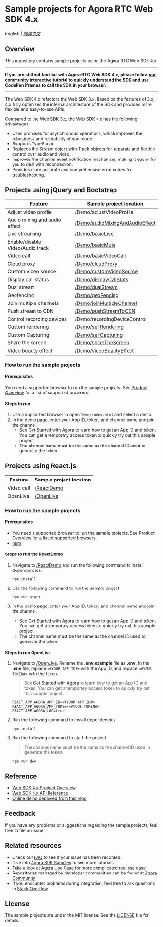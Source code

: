 # Sample projects for Agora RTC Web SDK 4.x

_English | [简体中文](README.cn.md)_

## Overview

This repository contains sample projects using the Agora RTC Web SDK 4.x.

<hr>

**If you are still not familiar with Agora RTC Web SDK 4.x, please follow [our community interactive tutorial](https://agorawebsdktutorialenusmain.gtsb.io/) to quickly understand the SDK and use CodePen iframes to call the SDK in your browser.**

<hr>

The Web SDK 4.x refactors the Web SDK 3.x. Based on the features of 3.x, 4.x fully optimizes the internal architecture of the SDK and provides more flexible and easy-to-use APIs.

Compared to the Web SDK 3.x, the Web SDK 4.x has the following advantages:

- Uses promises for asynchronous operations, which improves the robustness and readability of your code.
- Supports TypeScript.
- Replaces the Stream object with Track objects for separate and flexible control over audio and video.
- Improves the channel event notification mechanism, making it easier for you to deal with reconnection.
- Provides more accurate and comprehensive error codes for troubleshooting.

## Projects using jQuery and Bootstrap

| Feature             | Sample project location                     |
| ------------------- | -------------------------------- |
| Adjust video profile        | [/Demo/adjustVideoProfile](/Demo/adjustVideoProfile)        |
| Audio mixing and audio effect          | [/Demo/audioMixingAndAudioEffect](/Demo/audioMixingAndAudioEffect) |
| Live streaming            | [/Demo/basicLive](/Demo/basicLive)                 |
| Enable/disable Video/Audio track | [/Demo/basicMute](/Demo/basicMute)                 |
| Video call            | [/Demo/basicVideoCall](/Demo/basicVideoCall)            |
| Cloud proxy            | [/Demo/cloudProxy](/Demo/cloudProxy)            |
| Custom video source            | [/Demo/customVideoSource](/Demo/customVideoSource)            |
| Display call status        | [/Demo/displayCallStats](/Demo/displayCallStats)          |
| Dual stream            | [/Demo/dualStream](/Demo/dualStream)                |
| Geofencing          | [/Demo/geoFencing](/Demo/geoFencing)           |
| Join multiple channels          | [/Demo/joinMultipleChannel](/Demo/joinMultipleChannel)           |
| Push stream to CDN          | [/Demo/pushStreamToCDN](/Demo/pushStreamToCDN)           |
| Control recording devices        | [/Demo/recordingDeviceControl](/Demo/recordingDeviceControl)    |
| Custom rendering            | [/Demo/selfRendering](/Demo/selfRendering)            |
| Custom Capturing            | [/Demo/selfCapturing](/Demo/selfCapturing)            |
| Share the screen            | [/Demo/shareTheScreen](/Demo/shareTheScreen)            |
|  Video beauty effect                 | [/Demo/videoBeautyEffect](/Demo/videoBeautyEffect)         |

### How to run the sample projects

#### Prerequisites

You need a supported browser to run the sample projects. See [Product Overview](https://docs.agora.io/en/Interactive%20Broadcast/product_live?platform=Web#compatibility) for a list of supported browsers.

#### Steps to run

1. Use a supported browser to open `Demo/index.html` and select a demo.
2. In the demo page, enter your App ID, token, and channel name and join the channel.
   - See [Get Started with Agora](https://docs.agora.io/en/Agora%20Platform/get_appid_token) to learn how to get an App ID and token. You can get a temporary access token to quickly try out this sample project.
   - The channel name must be the same as the channel ID used to generate the token.

## Projects using React.js

| Feature    | Sample project location |
| ---------- | ----------------------- |
| Video call | [/ReactDemo](/ReactDemo)  |
| OpenLive   |  [/OpenLive](/OpenLive) |

### How to run the sample projects

#### Prerequisites

- You need a supported browser to run the sample projects. See [Product Overview](https://docs.agora.io/en/Interactive%20Broadcast/product_live?platform=Web#compatibility) for a list of supported browsers.
- [npm](https://www.npmjs.com/)

#### Steps to run the ReactDemo

1. Navigate to [/ReactDemo](/ReactDemo) and run the following command to install dependencies.

   ```shell
   npm install
   ```

2. Use the following command to run the sample project.

   ```shell
   npm run start
   ```

3. In the demo page, enter your App ID, token, and channel name and join the channel.
   - See [Get Started with Agora](https://docs.agora.io/en/Agora%20Platform/get_appid_token) to learn how to get an App ID and token. You can get a temporary access token to quickly try out this sample project.
   - The channel name must be the same as the channel ID used to generate the token.

#### Steps to run OpenLive

1. Navigate to [/OpenLive](/OpenLive). Rename the **.env.example** file as **.env**. In the **.env** file, replace `<#YOUR APP ID#>` with the App ID, and
 replace `<#YOUR TOKEN#>` with the token.

   > See [Get Started with Agora](https://docs.agora.io/en/Agora%20Platform/get_appid_token) to learn how to get an App ID and token. You can get a temporary access token to quickly try out this sample project.

   ```shell
   REACT_APP_AGORA_APP_ID=<#YOUR APP ID#>
   REACT_APP_AGORA_APP_TOKEN=<#YOUR TOKEN#>
   REACT_APP_AGORA_LOG=true
   ```

2. Run the following command to install dependencies.

   ```shell
   npm install
   ```

3. Run the following command to start the project.

   > The channel name must be the same as the channel ID used to generate the token.

   ```shell
   npm run dev
   ```

## Reference

- [Web SDK 4.x Product Overview](https://docs.agora.io/en/Interactive%20Broadcast/product_live?platform=Web)
- [Web SDK 4.x API Reference](https://docs.agora.io/en/Interactive%20Broadcast/API%20Reference/web_ng/index.html)
- [Online demo deployed from this repo](https://webdemo.agora.io/)

## Feedback

If you have any problems or suggestions regarding the sample projects, feel free to file an issue.

## Related resources

- Check our [FAQ](https://docs.agora.io/en/faq) to see if your issue has been recorded.
- Dive into [Agora SDK Samples](https://github.com/AgoraIO) to see more tutorials
- Take a look at [Agora Use Case](https://github.com/AgoraIO-usecase) for more complicated real use case
- Repositories managed by developer communities can be found at [Agora Community](https://github.com/AgoraIO-Community)
- If you encounter problems during integration, feel free to ask questions in [Stack Overflow](https://stackoverflow.com/questions/tagged/agora.io)

## License

The sample projects are under the MIT license. See the [LICENSE](./LICENSE) file for details.
